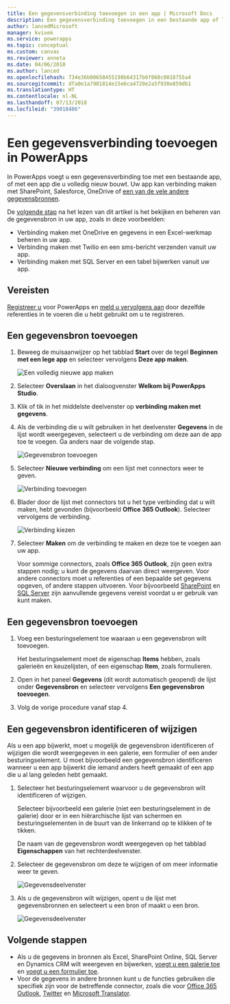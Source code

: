 ```yaml
---
title: Een gegevensverbinding toevoegen in een app | Microsoft Docs
description: Een gegevensverbinding toevoegen in een bestaande app of lege app
author: lancedMicrosoft
manager: kvivek
ms.service: powerapps
ms.topic: conceptual
ms.custom: canvas
ms.reviewer: anneta
ms.date: 04/06/2018
ms.author: lanced
ms.openlocfilehash: 734e36b00658455198b64317b6f068c0018755a4
ms.sourcegitcommit: dfa0e1a7981814e15e6ca4720e2a5f930e859db1
ms.translationtype: HT
ms.contentlocale: nl-NL
ms.lasthandoff: 07/13/2018
ms.locfileid: "39018486"
---
```

# <a name="add-a-data-connection-in-powerapps"></a>Een gegevensverbinding toevoegen in PowerApps
In PowerApps voegt u een gegevensverbinding toe met een bestaande app, of met een app die u volledig nieuw bouwt. Uw app kan verbinding maken met SharePoint, Salesforce, OneDrive of [een van de vele andere gegevensbronnen](connections-list.md).

De [volgende stap](#next-steps) na het lezen van dit artikel is het bekijken en beheren van de gegevensbron in uw app, zoals in deze voorbeelden:

* Verbinding maken met OneDrive en gegevens in een Excel-werkmap beheren in uw app.
* Verbinding maken met Twilio en een sms-bericht verzenden vanuit uw app.
* Verbinding maken met SQL Server en een tabel bijwerken vanuit uw app.

## <a name="prerequisites"></a>Vereisten
[Registreer u](../signup-for-powerapps.md) voor PowerApps en [meld u vervolgens aan](http://web.powerapps.com) door dezelfde referenties in te voeren die u hebt gebruikt om u te registreren.

## <a name="add-a-data-source"></a>Een gegevensbron toevoegen
1. Beweeg de muisaanwijzer op het tabblad **Start** over de tegel **Beginnen met een lege app** en selecteer vervolgens **Deze app maken**.

    ![Een volledig nieuwe app maken](./media/add-data-connection/blank-app-tile.png)

1. Selecteer **Overslaan** in het dialoogvenster **Welkom bij PowerApps Studio**.

3. Klik of tik in het middelste deelvenster op **verbinding maken met gegevens**.

4. Als de verbinding die u wilt gebruiken in het deelvenster **Gegevens** in de lijst wordt weergegeven, selecteert u de verbinding om deze aan de app toe te voegen. Ga anders naar de volgende stap.

    ![Gegevensbron toevoegen](./media/add-data-connection/choose-existing-connections.png)

5. Selecteer **Nieuwe verbinding** om een lijst met connectors weer te geven.

    ![Verbinding toevoegen](./media/add-data-connection/new-connection.png)

6. Blader door de lijst met connectors tot u het type verbinding dat u wilt maken, hebt gevonden (bijvoorbeeld **Office 365 Outlook**). Selecteer vervolgens de verbinding.

    ![Verbinding kiezen](./media/add-data-connection/choose-connection.png)

7. Selecteer **Maken** om de verbinding te maken en deze toe te voegen aan uw app.

    Voor sommige connectors, zoals **Office 365 Outlook**, zijn geen extra stappen nodig; u kunt de gegevens daarvan direct weergeven. Voor andere connectors moet u referenties of een bepaalde set gegevens opgeven, of andere stappen uitvoeren. Voor bijvoorbeeld [SharePoint](connections/connection-sharepoint-online.md) en [SQL Server](connections/connection-azure-sqldatabase.md) zijn aanvullende gegevens vereist voordat u er gebruik van kunt maken.

## <a name="add-another-data-source"></a>Een gegevensbron toevoegen
1. Voeg een besturingselement toe waaraan u een gegevensbron wilt toevoegen.

    Het besturingselement moet de eigenschap **Items** hebben, zoals galerieën en keuzelijsten, of een eigenschap **Item**, zoals formulieren.

1. Open in het paneel **Gegevens** (dit wordt automatisch geopend) de lijst onder **Gegevensbron** en selecteer vervolgens **Een gegevensbron toevoegen**.

1. Volg de vorige procedure vanaf stap 4.

## <a name="identify-or-change-a-data-source"></a>Een gegevensbron identificeren of wijzigen
Als u een app bijwerkt, moet u mogelijk de gegevensbron identificeren of wijzigen die wordt weergegeven in een galerie, een formulier of een ander besturingselement. U moet bijvoorbeeld een gegevensbron identificeren wanneer u een app bijwerkt die iemand anders heeft gemaakt of een app die u al lang geleden hebt gemaakt.

1. Selecteer het besturingselement waarvoor u de gegevensbron wilt identificeren of wijzigen.

    Selecteer bijvoorbeeld een galerie (niet een besturingselement in de galerie) door er in een hiërarchische lijst van schermen en besturingselementen in de buurt van de linkerrand op te klikken of te tikken.

    De naam van de gegevensbron wordt weergegeven op het tabblad **Eigenschappen** van het rechterdeelvenster.

2. Selecteer de gegevensbron om deze te wijzigen of om meer informatie weer te geven.

    ![Gegevensdeelvenster](./media/add-data-connection/data-pane.png)

3. Als u de gegevensbron wilt wijzigen, opent u de lijst met gegevensbronnen en selecteert u een bron of maakt u een bron.

     ![Gegevensdeelvenster](./media/add-data-connection/datasource-list.png)

## <a name="next-steps"></a>Volgende stappen
* Als u de gegevens in bronnen als Excel, SharePoint Online, SQL Server en Dynamics CRM wilt weergeven en bijwerken, [voegt u een galerie toe](add-gallery.md) en [voegt u een formulier toe](add-form.md).
* Voor de gegevens in andere bronnen kunt u de functies gebruiken die specifiek zijn voor de betreffende connector, zoals die voor [Office 365 Outlook](connections/connection-office365-outlook.md), [Twitter](connections/connection-twitter.md) en [Microsoft Translator](connections/connection-microsoft-translator.md).
